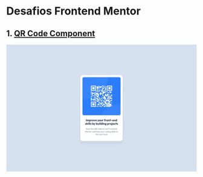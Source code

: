 # Desafios Frontend Mentor

## 1. [QR Code Component](https://qr-code-component-mu-virid.vercel.app/)

![QR Code Component](./qr-code-component/public/desktop-design.jpg)
